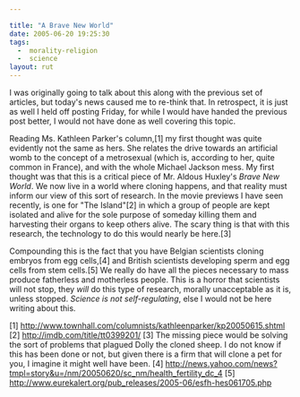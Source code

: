 ```yaml
---

title: "A Brave New World"
date: 2005-06-20 19:25:30
tags:
  -  morality-religion
  -  science
layout: rut
---
```


<p>I was originally going to talk about this along with the previous set of articles, but today's news caused me to re-think that.  In retrospect, it is just as well I held off posting Friday, for while I would have handed the previous post better, I would not have done as well covering this topic.</p>

<p>Reading Ms. Kathleen Parker's column,[1] my first thought was quite evidently not the same as hers.  She relates the drive towards an artificial womb to the concept of a metrosexual (which is, according to her, quite common in France), and with the whole Michael Jackson mess.  My first thought was that this is a critical piece of Mr. Aldous Huxley's <em>Brave New World</em>.  We now live in a world where cloning happens, and that reality must inform our view of this sort of research.  In the movie previews I have seen recently, is one for "The Island"[2] in which a group of people are kept isolated and alive for the sole purpose of someday killing them and harvesting their organs to keep others alive.  The scary thing is that with this research, the technology to do this would nearly be here.[3]</p>

<p>Compounding this is the fact that you have Belgian scientists cloning embryos from egg cells,[4] and British scientists developing sperm and egg cells from stem cells.[5] We really do have all the pieces necessary to mass produce fatherless and motherless people.  This is a horror that scientists will not stop, they <em>will</em> do this type of research, morally unacceptable as it is, unless stopped.  <em>Science is not self-regulating</em>, else I would not be here writing about this.</p>

[1] http://www.townhall.com/columnists/kathleenparker/kp20050615.shtml 
[2] http://imdb.com/title/tt0399201/ 
[3] The missing piece would be solving the sort of problems that plagued Dolly the cloned sheep.  I do not know if this has been done or not, but given there is a firm that will clone a pet for you, I imagine it might well have been.
[4] http://news.yahoo.com/news?tmpl=story&u=/nm/20050620/sc_nm/health_fertility_dc_4
[5] http://www.eurekalert.org/pub_releases/2005-06/esfh-hes061705.php

